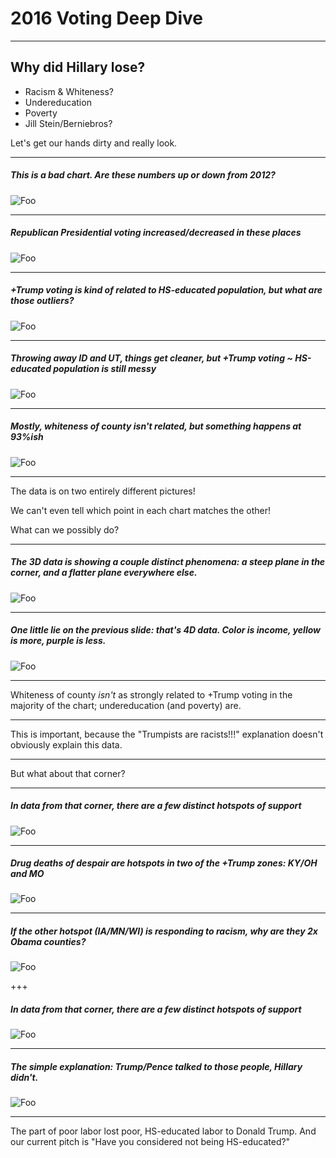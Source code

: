 # 2016 Voting Deep Dive

---

## Why did Hillary lose?

* Racism & Whiteness?
* Undereducation
* Poverty
* Jill Stein/Berniebros?

Let's get our hands dirty and really look.

---

##### This is a bad chart.  Are these numbers up or down from 2012?

![Foo](img/bad.png)

---

##### Republican Presidential voting increased/decreased in these places

![Foo](img/support.png)

---

##### +Trump voting is kind of related to HS-educated population, but what are those outliers?

![Foo](img/dirty_cone.png)

---

##### Throwing away ID and UT, things get cleaner, but +Trump voting ~ HS-educated population is still messy

![Foo](img/clean_cone.png)

---

##### Mostly, whiteness of county isn't related, but something happens at 93%ish

![Foo](img/curve.png)

---

The data is on two entirely different pictures!

We can't even tell which point in each chart matches the other!

What can we possibly do?

---

##### The 3D data is showing a couple distinct phenomena: a steep plane in the corner, and a flatter plane everywhere else.

![Foo](img/lean_rotate.gif)

---

##### One little lie on the previous slide: that's 4D data.  Color is income, yellow is more, purple is less.

![Foo](img/lean_rotate.gif)

---


Whiteness of county _isn't_ as strongly related to +Trump voting in the majority of the chart; undereducation (and poverty) are.

---

This is important, because the "Trumpists are racists!!!" explanation doesn't obviously explain this data.

---

But what about that corner?

---

##### In data from that corner, there are a few distinct hotspots of support

![Foo](img/big_support.png)

---

##### Drug deaths of despair are hotspots in two of the +Trump zones: KY/OH and MO

![Foo](img/drugs.jpg)

---

##### If the other hotspot (IA/MN/WI) is responding to racism, why are they 2x Obama counties?

![Foo](img/Flip1.png)

+++

##### In data from that corner, there are a few distinct hotspots of support

![Foo](img/big_support.png)

---

##### The simple explanation: Trump/Pence talked to those people, Hillary didn't.

![Foo](img/visits.png)

---

The part of poor labor lost poor, HS-educated labor to Donald Trump.  And our current pitch is "Have you considered not being HS-educated?"
